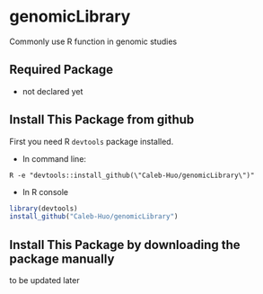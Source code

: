 # genomicLibrary
Commonly use R function in genomic studies


## Required Package
* not declared yet

## Install This Package from github
First you need R `devtools` package installed.
* In command line:
```
R -e "devtools::install_github(\"Caleb-Huo/genomicLibrary\")"
```
* In R console
```R
library(devtools)
install_github("Caleb-Huo/genomicLibrary")
```


## Install This Package by downloading the package manually
to be updated later

